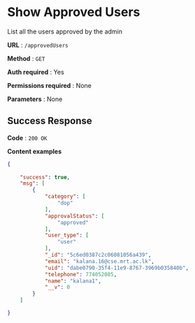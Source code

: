 # Show Approved Users

List all the users approved by the admin

**URL** : `/approvedUsers`

**Method** : `GET`

**Auth required** : Yes

**Permissions required** : None

**Parameters** : None

## Success Response

**Code** : `200 OK`

**Content examples**


```json
{
    
    "success": true,
    "msg": [
        {
            "category": [
                "dop"
            ],
            "approvalStatus": [
                "approved"
            ],
            "user_type": [
                "user"
            ],
            "_id": "5c6ed0387c2c06081056a439",
            "email": "kalana.16@cse.mrt.ac.lk",
            "uid": "dabe0790-35f4-11e9-8767-3969b035840b",
            "telephone": 774052085,
            "name": "kalana1",
            "__v": 0
        }
    ]

}
```
